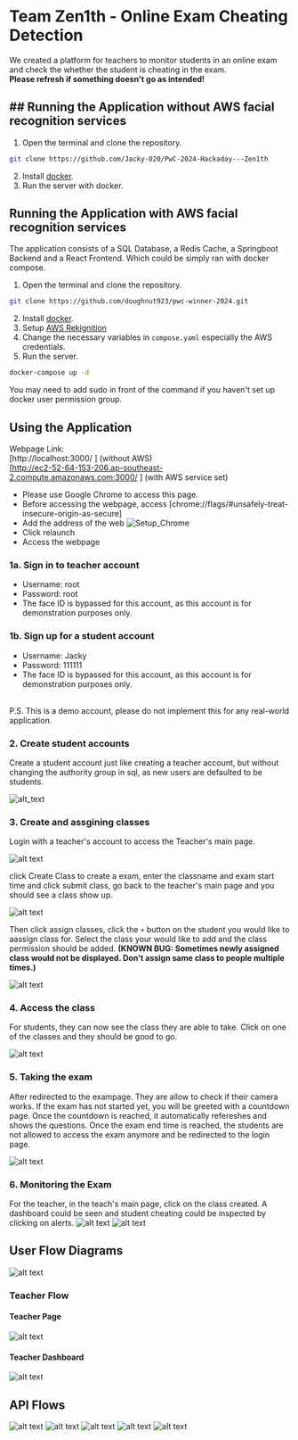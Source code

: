 # Team Zen1th - Online Exam Cheating Detection
We created a platform for teachers to monitor students in an online exam and check the whether the student is cheating in the exam.<br/>
**Please refresh if something doesn't go as intended!**

## ## Running the Application without AWS facial recognition services
1. Open the terminal and clone the repository.
```sh
git clone https://github.com/Jacky-020/PwC-2024-Hackaday---Zen1th
```
2. Install [docker](https://docs.docker.com/get-started/get-docker/).
3. Run the server with docker.

## Running the Application with AWS facial recognition services
The application consists of a SQL Database, a Redis Cache, a Springboot Backend and a React Frontend. Which could be simply ran with docker compose.
1. Open the terminal and clone the repository.
```sh
git clone https://github.com/doughnut923/pwc-winner-2024.git
```
2. Install [docker](https://docs.docker.com/get-started/get-docker/). 
3. Setup [AWS Rekignition](https://docs.aws.amazon.com/rekognition/latest/dg/setting-up.html)
4. Change the necessary variables in `compose.yaml` especially the AWS credentials. 
5. Run the server.
```sh
docker-compose up -d
```
You may need to add sudo in front of the command if you haven't set up docker user permission group.


## Using the Application
Webpage Link:  <br/>
[http://localhost:3000/ ] (without AWS)<br/>
[http://ec2-52-64-153-206.ap-southeast-2.compute.amazonaws.com:3000/ ]  (with AWS service set)<br/>
- Please use Google Chrome to access this page.
- Before accessing the webpage, access [chrome://flags/#unsafely-treat-insecure-origin-as-secure]
- Add the address of the web
![Setup_Chrome](asset/Setup_Chrome.png)
- Click relaunch
- Access the webpage

### 1a. Sign in to teacher account
- Username: root
- Password: root
- The face ID is bypassed for this account, as this account is for demonstration purposes only.

### 1b. Sign up for a student account

- Username: Jacky
- Password: 111111
- The face ID is bypassed for this account, as this account is for demonstration purposes only.

<br/> P.S. This is a demo account, please do not implement this for any real-world application.

### 2. Create student accounts

Create a student account just like creating a teacher account, but without changing the authority group in sql, as new users are defaulted to be students.

![alt_text](asset/Zen1th_sign-up.png)

### 3. Create and assgining classes
Login with a teacher's account to access the Teacher's main page.

![alt text](asset/image-1.png)

click Create Class to create a exam, enter the classname and exam start time and click submit class, go back to the teacher's main page and you should see a class show up.

![alt text](asset/image-2.png)

Then click assign classes, click the `+` button on the student you would like to aassign class for. Select the class your would like to add and the class permission should be added.  **(KNOWN BUG: Sometimes newly assigned class would not be displayed. Don't assign same class to people multiple times.)**

![alt text](asset/image-3.png)

### 4. Access the class

For students, they can now see the class they are able to take. Click on one of the classes and they should be good to go.

![alt text](asset/image-4.png)

### 5. Taking the exam
After redirected to the exampage. They are allow to check if their camera works. If the exam has not started yet, you will be greeted with a countdown page. Once the countdown is reached, it automatically refereshes and shows the questions. Once the exam end time is reached, the students are not allowed to access the exam anymore and be redirected to the login page.

![alt text](asset/image-5.png)

### 6. Monitoring the Exam

For the teacher, in the teach's main page, click on the class created. A dashboard could be seen and student cheating could be inspected by clicking on alerts.
![alt text](asset/image-6.png)
![alt text](asset/image-7.png)

## User Flow Diagrams

![alt text](asset/UserFlowLogin.png)

### Teacher Flow

#### Teacher Page

![alt text](asset/Zen1thUserFlowTeacherOptions.png)

#### Teacher Dashboard

![alt text](asset/Zen1thUserFlowTeacherDashboard.png)

## API Flows

![alt text](asset/Zen1th_Create_Class_API_flow.png) 
![alt text](asset/Zen1thAssignClassAPIFlow.png) 
![alt text](asset/Zen1thLoginAPIflow.png) 
![alt text](asset/Zen1thStudentExamAPIFlow.png)
![alt text](asset/Zen1thTeacherDashboardAPIflow.png)